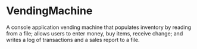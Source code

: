 # VendingMachine
A console application vending machine that populates inventory by reading from a file; allows users to enter money, buy items, receive change; and writes a log of transactions and a sales report to a file.
